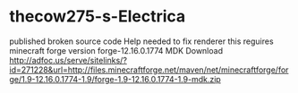 # thecow275-s-Electrica
published broken source code
Help needed to fix renderer this reguires minecraft forge version forge-12.16.0.1774
MDK Download <url>http://adfoc.us/serve/sitelinks/?id=271228&url=http://files.minecraftforge.net/maven/net/minecraftforge/forge/1.9-12.16.0.1774-1.9/forge-1.9-12.16.0.1774-1.9-mdk.zip</url>
